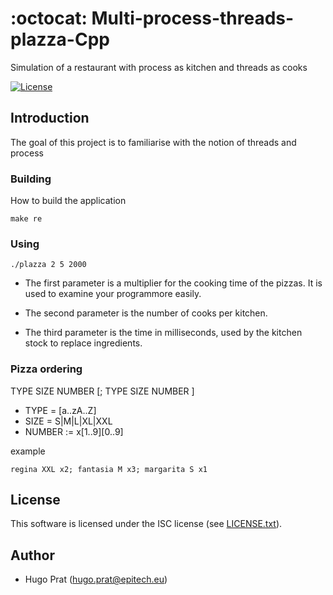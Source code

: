 # :octocat: Multi-process-threads-plazza-Cpp
Simulation of a restaurant with process as kitchen and threads as cooks

[![License](https://img.shields.io/github/license/IamBlueSlime/TalkOpenSource.svg?style=flat-square)](LICENSE.txt)

## Introduction

The goal of this project is to familiarise with the notion of threads and process

### Building

How to build the application

```
make re
```

### Using

```
./plazza 2 5 2000
```

* The first parameter is a multiplier for the cooking time of the pizzas. It is used to examine your programmore easily.

* The second parameter is the number of cooks per kitchen.

* The third parameter is the time in milliseconds, used by the kitchen stock to replace ingredients.



### Pizza ordering

TYPE  SIZE  NUMBER  [; TYPE  SIZE  NUMBER ]
* TYPE = [a..zA..Z]
* SIZE = S|M|L|XL|XXL
* NUMBER  := x[1..9][0..9]

example

```
regina XXL x2; fantasia M x3; margarita S x1
```

## License

This software is licensed under the ISC license (see [LICENSE.txt](LICENSE.txt)).


## Author

* Hugo Prat (<hugo.prat@epitech.eu>)